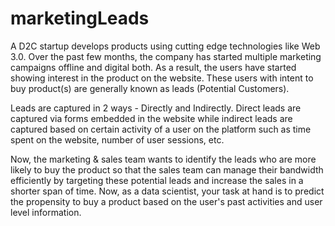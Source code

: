 # marketingLeads
A D2C startup develops products using cutting edge technologies like Web 3.0. Over the past few months, the company has started multiple marketing campaigns offline and digital both. As a result, the users have started showing interest in the product on the website. These users with intent to buy product(s) are generally known as leads (Potential Customers).    

Leads are captured in 2 ways - Directly and Indirectly.    Direct leads are captured via forms embedded in the website while indirect leads are captured based on certain activity of a user on the platform such as time spent on the website, number of user sessions, etc.   

Now, the marketing &amp; sales team wants to identify the leads who are more likely to buy the product so that the sales team can manage their bandwidth efficiently by targeting these potential leads and increase the sales in a shorter span of time.   Now, as a data scientist, your task at hand is to predict the propensity to buy a product based on the user's past activities and user level information.
